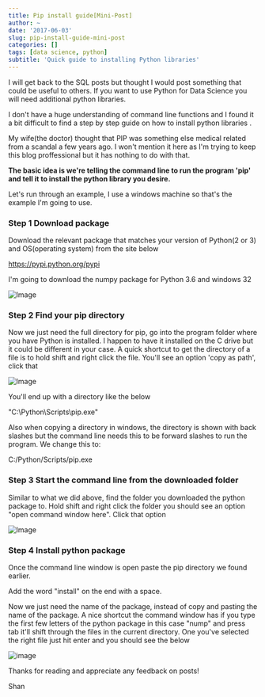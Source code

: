 ```yaml
---
title: Pip install guide[Mini-Post]
author: ~
date: '2017-06-03'
slug: pip-install-guide-mini-post
categories: []
tags: [data science, python]
subtitle: 'Quick guide to installing Python libraries'
---
```


I will get back to the SQL posts but thought I would post something that could be useful to others. If you want to use Python for Data Science you will need additional python libraries.

I don't have a huge understanding of command line functions and I found it a bit difficult to find a step by step guide on how to install python libraries .

My wife(the doctor) thought that PIP was something else medical related from a scandal a few years ago. I won't mention it here as I'm trying to keep this blog proffessional but it has nothing to do with that.

**The basic idea is we're telling the command line to run the program 'pip' and tell it to install the python library you desire.**

Let's run through an example, I use a windows machine so that's the example I'm going to use. 

### **Step 1 Download package**

Download the relevant package that matches your version of Python(2 or 3) and OS(operating system) from the site below 

https://pypi.python.org/pypi

I'm going to download the numpy package for Python 3.6 and windows 32

![Image](/img/Python%20Library.PNG)

### **Step 2 Find your pip directory**


Now we just need the full directory for pip, go into the program folder where you have Python is installed. I happen to have it installed on the C drive but it could be different in your case. A quick shortcut to get the directory of a file is to hold shift and right click the file. You'll see an option 'copy as path', click that

![Image](/img/Copy%20as%20path.png)

You'll end up with a directory like the below

"C:\Python\Scripts\pip.exe"

Also when copying a directory in windows, the directory is shown with back slashes but the command line needs this to be forward slashes to run the program. We change this to:

C:/Python/Scripts/pip.exe

### **Step 3 Start the command line from the downloaded folder**

Similar to what we did above, find the folder you downloaded the python package to. 
Hold shift and right click the folder you should see an option "open command window here". Click that option 

![Image](/img/Open%20Command%20window.png)


### **Step 4 Install python package**
Once the command line window is open paste the pip directory we found earlier.

Add the word "install" on the end with a space.

Now we just need the name of the package, instead of copy and pasting the name of the package. A nice shortcut the command window has if you type the first few letters of the python package in this case "nump" and  press tab it'll shift through the files in the current directory. One you've selected the right file just hit enter and you should see the below


![image](/img/CMD%20install%20numpy.PNG)

Thanks for reading and appreciate any feedback on posts!

Shan


